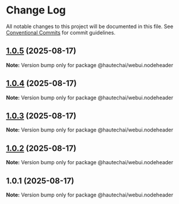 # Change Log

All notable changes to this project will be documented in this file.
See [Conventional Commits](https://conventionalcommits.org) for commit guidelines.

## [1.0.5](https://github.com/HautechAI/webui/compare/@hautechai/webui.nodeheader@1.0.4...@hautechai/webui.nodeheader@1.0.5) (2025-08-17)

**Note:** Version bump only for package @hautechai/webui.nodeheader

## [1.0.4](https://github.com/HautechAI/webui/compare/@hautechai/webui.nodeheader@1.0.3...@hautechai/webui.nodeheader@1.0.4) (2025-08-17)

**Note:** Version bump only for package @hautechai/webui.nodeheader

## [1.0.3](https://github.com/HautechAI/webui/compare/@hautechai/webui.nodeheader@1.0.2...@hautechai/webui.nodeheader@1.0.3) (2025-08-17)

**Note:** Version bump only for package @hautechai/webui.nodeheader

## [1.0.2](https://github.com/HautechAI/webui/compare/@hautechai/webui.nodeheader@1.0.1...@hautechai/webui.nodeheader@1.0.2) (2025-08-17)

**Note:** Version bump only for package @hautechai/webui.nodeheader

## 1.0.1 (2025-08-17)

**Note:** Version bump only for package @hautechai/webui.nodeheader
